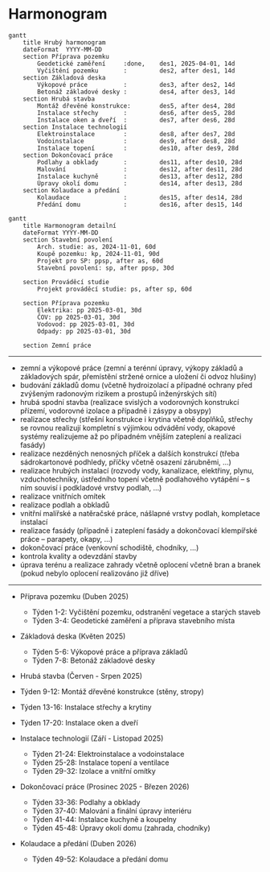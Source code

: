 # Harmonogram

```mermaid
gantt
    title Hrubý harmonogram
    dateFormat  YYYY-MM-DD
    section Příprava pozemku
        Geodetické zaměření     :done,    des1, 2025-04-01, 14d
        Vyčištění pozemku       :         des2, after des1, 14d
    section Základová deska
        Výkopové práce          :         des3, after des2, 14d
        Betonáž základové desky :         des4, after des3, 14d
    section Hrubá stavba
        Montáž dřevěné konstrukce:        des5, after des4, 28d
        Instalace střechy       :         des6, after des5, 28d
        Instalace oken a dveří  :         des7, after des6, 28d
    section Instalace technologií
        Elektroinstalace        :         des8, after des7, 28d
        Vodoinstalace           :         des9, after des8, 28d
        Instalace topení        :         des10, after des9, 28d
    section Dokončovací práce
        Podlahy a obklady       :         des11, after des10, 28d
        Malování                :         des12, after des11, 28d
        Instalace kuchyně       :         des13, after des12, 28d
        Úpravy okolí domu       :         des14, after des13, 28d
    section Kolaudace a předání
        Kolaudace               :         des15, after des14, 28d
        Předání domu            :         des16, after des15, 14d

```

```mermaid
gantt
    title Harmonogram detailní
    dateFormat YYYY-MM-DD
    section Stavební povolení
        Arch. studie: as, 2024-11-01, 60d
        Koupě pozemku: kp, 2024-11-01, 90d
        Projekt pro SP: ppsp, after as, 60d
        Stavební povolení: sp, after ppsp, 30d

    section Prováděcí studie
        Projekt prováděcí studie: ps, after sp, 60d

    section Příprava pozemku
        Elektrika: pp 2025-03-01, 30d
        ČOV: pp 2025-03-01, 30d
        Vodovod: pp 2025-03-01, 30d
        Odpady: pp 2025-03-01, 30d

    section Zemní práce

```
---
- zemní a výkopové práce (zemní a terénní úpravy, výkopy základů a základových spár, přemístění stržené ornice a uložení či odvoz hlušiny)
- budování základů domu (včetně hydroizolací a případné ochrany před zvýšeným radonovým rizikem a prostupů inženýrských sítí)
- hrubá spodní stavba (realizace svislých a vodorovných konstrukcí přízemí, vodorovné izolace a případně i zásypy a obsypy)
- realizace střechy (střešní konstrukce i krytina včetně doplňků, střechy se rovnou realizují kompletní s výjimkou odvádění vody, okapové systémy realizujeme až po případném vnějším zateplení a realizaci fasády)
- realizace nezděných nenosných příček a dalších konstrukcí (třeba sádrokartonové podhledy, příčky včetně osazení zárubněmi, …)
- realizace hrubých instalací (rozvody vody, kanalizace, elektřiny, plynu, vzduchotechniky, ústředního topení včetně podlahového vytápění – s ním souvisí i podkladové vrstvy podlah, …)
- realizace vnitřních omítek
- realizace podlah a obkladů
- vnitřní malířské a natěračské práce, nášlapné vrstvy podlah, kompletace instalací
- realizace fasády (případně i zateplení fasády a dokončovací klempířské práce – parapety, okapy, …)
- dokončovací práce (venkovní schodiště, chodníky, …)
- kontrola kvality a odevzdání stavby
- úprava terénu a realizace zahrady včetně oplocení včetně bran a branek (pokud nebylo oplocení realizováno již dříve)
---
- Příprava pozemku (Duben 2025)
  - Týden 1-2: Vyčištění pozemku, odstranění vegetace a starých staveb
  - Týden 3-4: Geodetické zaměření a příprava stavebního místa

- Základová deska (Květen 2025)
  - Týden 5-6: Výkopové práce a příprava základů
  - Týden 7-8: Betonáž základové desky

- Hrubá stavba (Červen - Srpen 2025)
- Týden 9-12: Montáž dřevěné konstrukce (stěny, stropy)
- Týden 13-16: Instalace střechy a krytiny
- Týden 17-20: Instalace oken a dveří

- Instalace technologií (Září - Listopad 2025)
  - Týden 21-24: Elektroinstalace a vodoinstalace 
  - Týden 25-28: Instalace topení a ventilace
  - Týden 29-32: Izolace a vnitřní omítky

- Dokončovací práce (Prosinec 2025 - Březen 2026)
  - Týden 33-36: Podlahy a obklady
  - Týden 37-40: Malování a finální úpravy interiéru
  - Týden 41-44: Instalace kuchyně a koupelny
  - Týden 45-48: Úpravy okolí domu (zahrada, chodníky)

- Kolaudace a předání (Duben 2026)
  - Týden 49-52: Kolaudace a předání domu
